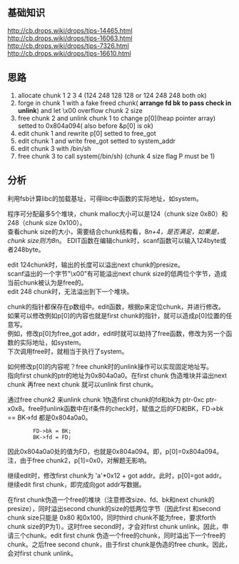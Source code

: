 ## 基础知识
<http://cb.drops.wiki/drops/tips-14465.html>   
<http://cb.drops.wiki/drops/tips-16063.html>  
<http://cb.drops.wiki/drops/tips-7326.html>  
<http://cb.drops.wiki/drops/tips-16610.html> 


## 思路
1. allocate chunk 1 2 3 4 (124 248 128 128 or 124 248 248 both ok)
2. forge in chunk 1 with a fake  freed chunk( **arrange fd bk to pass check in unlink**) and let \x00 overflow chunk 2 size 
3. free chunk 2 and unlink chunk 1 to change p[0](heap pointer array) setted to 0x804a094( also before &p[0] is ok)
4. edit chunk 1 and rewrite p[0] setted to free_got
5. edit chunk 1 and write free_got setted to system_addr
6. edit chunk 3 with /bin/sh
7. free chunk 3 to call system(/bin/sh) (chunk 4 size flag P must be 1)

## 分析

利用fsb计算libc的加载基址，可得libc中函数的实际地址，如system。

程序可分配最多5个堆块，chunk malloc大小可以是124（chunk size 0x80）和248（chunk size 0x100）。   
查看chunk size的大小，需要结合chunk结构看，8*n+4，是否满足，如果是，chunk size则为8*n。
EDIT函数在编辑chunk时，scanf函数可以输入124byte或者248byte。

edit 124chunk时，输出的长度可以溢出next chunk的presize。  
scanf溢出的一个字节"\x00"有可能溢出next chunk size的低两位个字节，造成当前chunk被认为是free的。  
edit 248 chunk时，无法溢出到下一个堆块。  

chunk的指针都保存在p数组中。edit函数，根据p来定位chunk，并进行修改。  
如果可以修改例如p[0]的内容也就是first chunk的指针，就可以造成p[0]位置的任意写。  
例如，修改p[0]为free_got addr，edit时就可以劫持了free函数，修改为另一个函数的实际地址，如system。  
下次调用free时，就相当于执行了system。  

如何修改p[0]的内容呢？free chunk时的unlink操作可以实现固定地址写。  
指向first chunk的ptr的地址为0x804a0a0。在first chunk 伪造堆块并溢出next chunk 再free next chunk 就可以unlink first chunk。  

通过free chunk2 来unlink chunk 1伪造first chunk的fd和bk为 ptr-0xc ptr-x0x8。free时unlink函数中在if条件的check时，赋值之后的FD和BK，FD->bk == BK->fd 都是0x804a0a0。
```
        FD->bk = BK;							      
        BK->fd = FD;	
```
因此0x804a0a0处的值为FD，也就是0x804a094。即，p[0]=0x804a094。  
注，由于free chunk2，p[1]=0x0，对解题无影响。

继续edit时，修改first chunk为 'a'*0x12 + got addr。此时，p[0]=got addr。  
继续edit first chunk，即完成向got addr写数据。

在first chunk伪造一个free的堆块（注意修改size、fd、bk和next chunk的presize），同时溢出second chunk的size的低两位字节（因此first 和second chunk size只能是 0x80 和0x100，同时third chunk不能为free，要求forth chunk size的P为1）。这时free second时，才会对first chunk unlink。因此，申请三个chunk。edit first chunk 伪造一个free的chunk，同时溢出下一个free的chunk。之后free second chunk，由于first chunk是伪造的free chunk。因此，会对first chunk unlink。

